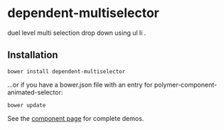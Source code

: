 # dependent-multiselector
duel level multi selection drop down using ul li .
## Installation

`bower install dependent-multiselector`

...or if you have a bower.json file with an entry for polymer-component-animated-selector:

`bower update`

See the [component page](http://shubantechnologies.com/multiselector/) for complete demos.
